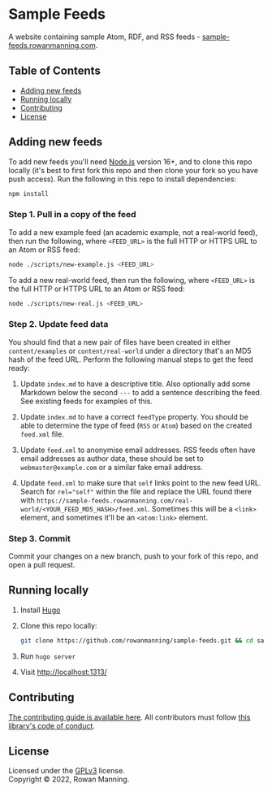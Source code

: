 
# Sample Feeds

A website containing sample Atom, RDF, and RSS feeds - [sample-feeds.rowanmanning.com](https://sample-feeds.rowanmanning.com/).


## Table of Contents

  * [Adding new feeds](#adding-new-feeds)
  * [Running locally](#running-locally)
  * [Contributing](#contributing)
  * [License](#license)


## Adding new feeds

To add new feeds you'll need [Node.js](https://nodejs.org/) version 16+, and to clone this repo locally (it's best to first fork this repo and then clone your fork so you have push access). Run the following in this repo to install dependencies:

```bash
npm install
```

### Step 1. Pull in a copy of the feed

To add a new example feed (an academic example, not a real-world feed), then run the following, where `<FEED_URL>` is the full HTTP or HTTPS URL to an Atom or RSS feed:

```bash
node ./scripts/new-example.js <FEED_URL>
```

To add a new real-world feed, then run the following, where `<FEED_URL>` is the full HTTP or HTTPS URL to an Atom or RSS feed:

```bash
node ./scripts/new-real.js <FEED_URL>
```

### Step 2. Update feed data

You should find that a new pair of files have been created in either `content/examples` or `content/real-world` under a directory that's an MD5 hash of the feed URL. Perform the following manual steps to get the feed ready:

  1. Update `index.md` to have a descriptive title. Also optionally add some Markdown below the second `---` to add a sentence describing the feed. See existing feeds for examples of this.

  2. Update `index.md` to have a correct `feedType` property. You should be able to determine the type of feed (`RSS` or `Atom`) based on the created `feed.xml` file.

  3. Update `feed.xml` to anonymise email addresses. RSS feeds often have email addresses as author data, these should be set to `webmaster@example.com` or a similar fake email address.

  4. Update `feed.xml` to make sure that `self` links point to the new feed URL. Search for `rel="self"` within the file and replace the URL found there with `https://sample-feeds.rowanmanning.com/real-world/<YOUR_FEED_MD5_HASH>/feed.xml`. Sometimes this will be a `<link>` element, and sometimes it'll be an `<atom:link>` element.

### Step 3. Commit

Commit your changes on a new branch, push to your fork of this repo, and open a pull request.


## Running locally

  1. Install [Hugo](https://gohugo.io/)

  2. Clone this repo locally:

     ```bash
     git clone https://github.com/rowanmanning/sample-feeds.git && cd sample-feeds
     ```

  3. Run `hugo server`

  4. Visit [http://localhost:1313/](http://localhost:1313/)


## Contributing

[The contributing guide is available here](docs/contributing.md). All contributors must follow [this library's code of conduct](docs/code_of_conduct.md).


## License

Licensed under the [GPLv3](LICENSE) license.<br/>
Copyright &copy; 2022, Rowan Manning.
